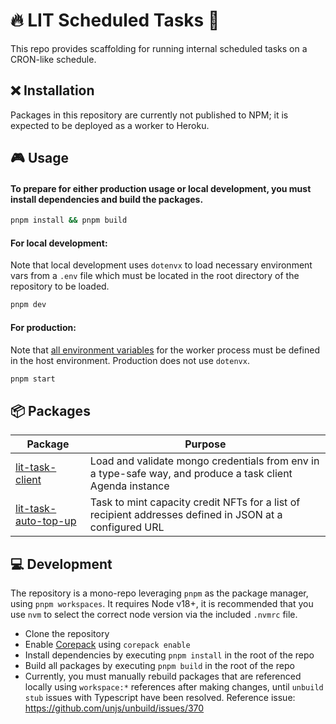 # 🔥 LIT Scheduled Tasks 🔧

This repo provides scaffolding for running internal scheduled tasks on a CRON-like schedule.

## ❌ Installation

Packages in this repository are currently not published to NPM; it is expected to be deployed as a worker to Heroku.

## 🎮 Usage

#### To prepare for either production usage or local development, you must install dependencies and build the packages.

```zsh
pnpm install && pnpm build
```

#### For local development:

Note that local development uses `dotenvx` to load necessary environment vars from a `.env` file which must be located in the root directory of the repository to be loaded.

```zsh
pnpm dev
```

#### For production:

Note that [all environment variables](.env.example) for the worker process must be defined in the host environment. Production does not use `dotenvx`.

```zsh
pnpm start
```

## 📦 Packages

| Package                                                         | Purpose                                                                                                    |
| --------------------------------------------------------------- | ---------------------------------------------------------------------------------------------------------- |
| [lit-task-client](packages/lit-task-client/README.md)           | Load and validate mongo credentials from env in a type-safe way, and produce a task client Agenda instance |
| [lit-task-auto-top-up](packages/lit-task-auto-top-up/README.md) | Task to mint capacity credit NFTs for a list of recipient addresses defined in JSON at a configured URL    |

## 💻 Development

The repository is a mono-repo leveraging `pnpm` as the package manager, using `pnpm workspaces`. It requires Node v18+, it is recommended that you use `nvm` to select the correct node version via the included `.nvmrc` file.

- Clone the repository
- Enable [Corepack](https://github.com/nodejs/corepack) using `corepack enable`
- Install dependencies by executing `pnpm install` in the root of the repo
- Build all packages by executing `pnpm build` in the root of the repo
- Currently, you must manually rebuild packages that are referenced locally using `workspace:*` references after making changes, until `unbuild stub` issues with Typescript have been resolved. Reference issue: https://github.com/unjs/unbuild/issues/370
